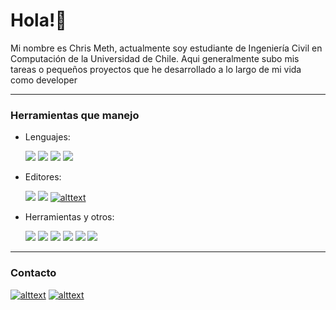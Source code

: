 # Hola!🙂

Mi nombre es Chris Meth, actualmente soy estudiante de Ingeniería Civil en Computación de la Universidad de Chile. Aqui generalmente subo mis tareas o pequeños proyectos que he desarrollado a lo largo de mi vida como developer 

---
### Herramientas que manejo 

- Lenguajes:

  ![](https://img.shields.io/badge/Code-Python-informational?style=flat&logo=python&logoColor=white&color=blue)
  ![](https://img.shields.io/badge/Code-Java-informational?style=flat&logo=java&logoColor=white&color=blue)
  ![](https://img.shields.io/badge/Code-C-informational?style=flat&logo=c&logoColor=white&color=blue)
  ![](https://img.shields.io/badge/Code-C++-informational?style=flat&logo=cplusplus&logoColor=white&color=blue)
  
- Editores:

  ![](https://img.shields.io/badge/Editor-VScode-informational?style=flat&logo=VisualStudioCode&logoColor=white&color=green)
  ![](https://img.shields.io/badge/Editor-IntelliJ-informational?style=flat&logo=IntelliJIdea&logoColor=white&color=green)
  [![alttext](https://img.shields.io/badge/Editor-Replit(Perfil)-informational?style=flat&logo=replit&logoColor=white&color=green)](https://replit.com/@ChrisMethsillo)

- Herramientas y otros:

  ![](https://img.shields.io/badge/OS-Linux-informational?style=flat&logo=linux&logoColor=white&color=red)
  ![](https://img.shields.io/badge/Tools-PostgreSQL-informational?style=flat&logo=postgresql&logoColor=white&color=red)
  ![](https://img.shields.io/badge/Tools-MySQL-informational?style=flat&logo=mysql&logoColor=white&color=red)
  ![](https://img.shields.io/badge/Shell-Windows_Terminal-informational?style=flat&logo=windowsterminal&logoColor=white&color=red)
  ![](https://img.shields.io/badge/Tools-Google_Cloud-informational?style=flat&logo=googlecloud&logoColor=white&color=red)
  ![](https://img.shields.io/badge/Tools-Google_Colab-informational?style=flat&logo=googlecolab&logoColor=white&color=red)
  
  
---

### Contacto
[![alttext](https://img.shields.io/badge/LinkedIn-Christian_Parra-informational?style=flat&logo=linkedin&logoColor=white&color=blueviolet)](https://www.linkedin.com/in/christian-jesús-parra-cofré-222015226/)
[![alttext](https://img.shields.io/badge/Instagram-ChrisMeth-informational?style=flat&logo=instagram&logoColor=white&color=blueviolet)](https://www.instagram.com/chrismeth)


